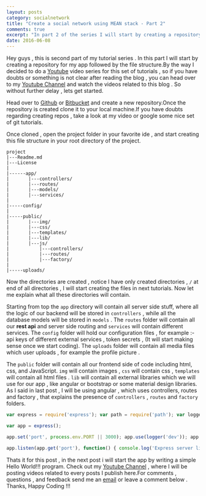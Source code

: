 ```yaml
---
layout: posts
category: socialnetwork
title: "Create a social network using MEAN stack - Part 2"
comments: true
excerpt: "In part 2 of the series I will start by creating a repository and the basic file structure for the application"
date: 2016-06-08
---
```


Hey guys , this is second part of my tutorial series . In this part I will start by creating a repository for my app followed by the file structure.By the way I decided to do a [Youtube](https://www.youtube.com/channel/UC5qMKRZgKizuz9JtztFijHQ) video series for this set of tutorials , so if you have doubts or something is not clear after reading the blog , you can head over to my [Youtube Channel](https://www.youtube.com/channel/UC5qMKRZgKizuz9JtztFijHQ) and watch the videos related to this blog . So without further delay , lets get started.

Head over to [Github](https://github.com/) or [Bitbucket](https://bitbucket.org/)  and create a new repository.Once the repository is created clone it to your local machine.If you have doubts regarding creating repos , take a look at my video or google some nice set of git tutorials.

Once cloned , open the project folder in your favorite ide , and start creating this file structure in your root directory of the project.

```
project
|---Readme.md
|---License
|
|------app/
|       |---controllers/
|       |---routes/
|       |---models/
|       |---services/
|
|-----config/
|
|-----public/
|       |---img/
|       |---css/
|       |---templates/
|       |---lib/
|       |---js/
|           |---controllers/
|           |---routes/
|           |---factory/
|
|-----uploads/
```

Now the directories are created , notice I have only created directories , `/` at end of all directories , I will start creating the files in next tutorials. Now let me explain what all these directories will contain.

Starting from top the `app` directory will contain all server side stuff, where all the logic of our backend will be stored in `controllers` , while all the database models will be stored in `models` . The `routes` folder will contain all our **rest api** and server side routing and `services` will contain different services. The `config` folder will hold our configuration files , for example :- api keys of different external services , token secrets , (It will start making sense once we start coding). The `uploads` folder will contain all media files which user uploads , for example the profile picture .

The `public` folder will contain all our frontend side of code including html, css, and JavaScript. `img` will contain images , `css` will contain css , `templates` will contain all html files . `lib` will contain all external libraries which we will use for our app , like angular or bootstrap or some material design libraries. As I said in last post , I will be using angular , which uses controllers, routes and factory , that explains the presence of `controllers` , `routes` and `factory` folders.

```js
var express = require('express'); var path = require('path'); var logger = require('morgan'); var cookieParser = require('cookie-parser'); var bodyParser = require('body-parser');

var app = express();

app.set('port', process.env.PORT || 3000); app.use(logger('dev')); app.use(bodyParser.json()); app.use(bodyParser.urlencoded()); app.use(cookieParser()); app.use(express.static(path.join(dirname, 'public')));

app.listen(app.get('port'), function() { console.log('Express server listening on port ' + app.get('port')); });

```

Thats it for this post , in the next post i will start the app by writing a simple Hello World!!! program. Check out my [Youtube Channel](https://www.youtube.com/channel/UC5qMKRZgKizuz9JtztFijHQ) , where I will be posting videos related to every posts I publish here.For comments , questions , and feedback send me an [email](mailto:me@rishabh1403.com) or leave a comment below . Thanks, Happy Coding !!!
